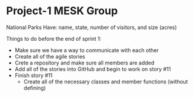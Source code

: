 # Project-1 MESK Group

National Parks Have: name, state, number of visitors, and size (acres)

Things to do before the end of sprint 1:
- Make sure we have a way to communicate with each other
- Create all of the agile stories
- Crete a repository and make sure all members are added
- Add all of the stories into GitHub and begin to work on story #11
- Finish story #11
  - Create all of the necessary classes and member functions (without defining)
